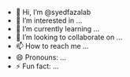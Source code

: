 - 👋 Hi, I’m @syedfazalab
- 👀 I’m interested in ...
- 🌱 I’m currently learning ...
- 💞️ I’m looking to collaborate on ...
- 📫 How to reach me ...
- 😄 Pronouns: ...
- ⚡ Fun fact: ...

<!---
syedfazalab/syedfazalab is a ✨ special ✨ repository because its `README.md` (this file) appears on your GitHub profile.
You can click the Preview link to take a look at your changes.
--->
